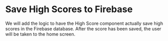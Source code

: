 # Save High Scores to Firebase

We will add the logic to have the High Score component actually save high scores in the Firebase database. After the score has been saved, the user will be taken to the home screen.
